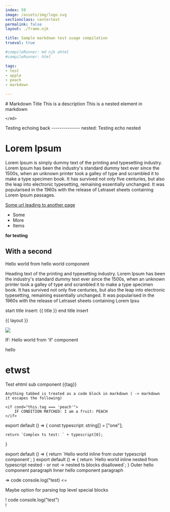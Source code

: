 ```yaml
---
index: 59
image: /assets/img/logo.svg
sectionclass: centertext
permalink: false
layout: ./frame.njk

title: Sample markdown test usage compilation
trueval: true

#compileRunner: md njk ehtml
#compileRunner: html

tags:
- test
- apple
- peach
- markdown

---
```


<md>
# Markdown Title
This is a description
    <md>
    This is a nested element in markdown

    </md>
</md>

<echo>
    Testing echoing back --------------  
    <echo>nested: Testing echo nested</echo>  
</echo>

# Lorem Ipsum

Lorem Ipsum is simply dummy text of the printing and typesetting industry. Lorem Ipsum has been the industry's standard dummy text ever since the 1500s, when an unknown printer took a galley of type and scrambled it to make a type specimen book. It has survived not only five centuries, but also the leap into electronic typesetting, remaining essentially unchanged. It was popularised in the 1960s with the release of Letraset sheets containing Lorem Ipsum passages.

[Some url leading to another page](/another-page)

- Some
- More
- Items

**for testing**

## With a second

<hello>
    Hello world from hello world component
</hello>

Heading text of the printing and typesetting industry. Lorem Ipsum has been the industry's standard dummy text ever since the 1500s, when an unknown printer took a galley of type and scrambled it to make a type specimen book. It has survived not only five centuries, but also the leap into electronic typesetting, remaining essentially unchanged. It was popularised in the 1960s with the release of Letraset sheets containing Lorem Ipsu

start title insert:
{{ title }}
end title insert

{{ layout }}

<img src="{{image}}" />

<if cond="this.index <= 100">
    <p class="ifyes">
        IF: Hello world from 'if' component
    <p>
</if>

hello

# etwst

<ehtml>
    Test ehtml sub component
</ehtml>

<for it="tag" of="tags">
    <hello>
        <span>{{tag}}</span>
    </hello>

    Anything tabbed is treated as a code block in markdown ( -> markdown it escapes the following)

    <if cond="this.tag === 'peach'">
        IF CONDITION MATCHED: I am a fruit: PEACH
    </if>

</for>


<ts>
export default () => {
    const typescript: string[] = ["one"];

    return `Complex ts test: ` + typescript[0];
}
</ts>

<ts>
export default () => {
    return `Hello world inline from outer typescript component`;
}
</ts>
<ts>
    export default () => {
        return `Hello world inline nested from typescript nested - or not -> nested ts blocks disallowed`;
    }
</ts>

<hello>
Outer hello component paragraph
    <hello>Inner hello component paragraph</hello>
</hello>


=> code
    console.log("test)
<=

Maybe option for parsing top level special blocks

! code
  console.log("test")  
!